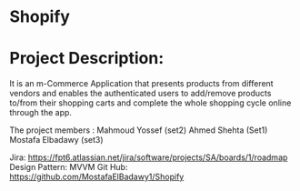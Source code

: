# Shopify
# Project Description:
It is an m-Commerce Application that presents products from different vendors and enables the authenticated users to add/remove products to/from their shopping carts and complete the whole shopping cycle online through the app.

The project members :
Mahmoud Yossef (set2)
Ahmed Shehta (Set1)
Mostafa Elbadawy (set3)

Jira: https://fpt6.atlassian.net/jira/software/projects/SA/boards/1/roadmap
Design Pattern: MVVM
Git Hub: https://github.com/MostafaElBadawy1/Shopify
